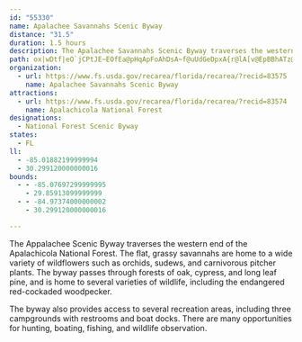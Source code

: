 ```yaml
---
id: "55330"
name: Apalachee Savannahs Scenic Byway
distance: "31.5"
duration: 1.5 hours
description: The Apalachee Savannahs Scenic Byway traverses the western end of the Apalachicola National Forest. Visitors will find uncommon plants, wild scenery, and outdoor adventure in canoeing, fishing and hunting.
path: ox|wDtf|eO`jCPtJE~EOfEa@pHqApFoAhDsA~f@uUdGeDpxA{r@lA[v@EpBBhATz@d@jAjAZl@hAtCbAbEfS|r@zB`Dxk@`u@`B`CxGnMjN|]VtAz@dI^lB~n@|~AxB`FhDlFjCjDd\~^fLtQdVr`@bCnExApBhAlAxAjA|TfOjc@xX`C`AfAN|AE`tAeEzDg@vCqA~@y@xAkB~GqNxAgBzCsCpNuKbDwBnNgLlEuCjD_A`EFbg@rLvFdAdE^jHXtRXxXr@l|@rH|EFtEs@lCeArB_BhNqQvNaTbHcJnD_DvEeBdCg@hEe@xABfG`@bTdCnDNzN|AxFXxMFxNGna@DjC_@tAi@nBuAj@m@tIgNfBgCtVqZrDqD|ZyXzTqTpN_LxOgLpZ_VrUoQtI_GfCeAbNiEdXmEzD}ArUkS~MgMzEuIhUq\nCmCrDgBlCi@fZgAnIg@vA_@bCgA`KeIhAsA`A{BdAmDrB}Ex@yArAgBdMaMlIuG`RaNhA_AjBaCv@eBx@eCRiAtAuO`@kCbAeEpDiH~JwOzGgLz@mBv@_EZgCt@cPVyBB_CjMgJdDwBdE{An@KnA?bD_@pNs@~Im@`[sAbcAkFxMaAdJWbLm@xOmAv\sAxD_@fDCvf@uCnFEjYmA|ECzM|@z\~AjYt@ty@n@dERjnAxAfQKpNr@~f@PjCNhHJfjA~@fRH`f@t@ht@`@fn@oDzxAgJjNm@~i@_Dh_@eB
organization:
  - url: https://www.fs.usda.gov/recarea/florida/recarea/?recid=83575
    name: Apalachee Savannahs Scenic Byway
attractions:
  - url: https://www.fs.usda.gov/recarea/florida/recarea/?recid=83574
    name: Apalachicola National Forest
designations:
  - National Forest Scenic Byway
states:
  - FL
ll:
  - -85.01882199999994
  - 30.299120000000016
bounds:
  - - -85.07697299999995
    - 29.85913099999999
  - - -84.97374000000002
    - 30.299120000000016

---
```


The Appalachee Scenic Byway traverses the western end of the Apalachicola National Forest. The flat, grassy savannahs are home to a wide variety of wildflowers such as orchids, sudews, and carnivorous pitcher plants. The byway passes through forests of oak, cypress, and long leaf pine, and is home to several varieties of wildlife, including the endangered red-cockaded woodpecker.

The byway also provides access to several recreation areas, including three campgrounds with restrooms and boat docks. There are many opportunities for hunting, boating, fishing, and wildlife observation.
